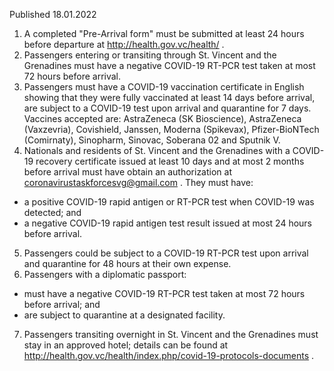 Published 18.01.2022
1. A completed "Pre-Arrival form" must be submitted at least 24 hours before departure at <a href="http://health.gov.vc/health/">http://health.gov.vc/health/</a> .
2. Passengers entering or transiting through St. Vincent and the Grenadines must have a negative COVID-19 RT-PCR test taken at most 72 hours before arrival.
3. Passengers must have a COVID-19 vaccination certificate in English showing that they were fully vaccinated at least 14 days before arrival, are subject to a COVID-19 test upon arrival and quarantine for 7 days. Vaccines accepted are: AstraZeneca (SK Bioscience), AstraZeneca (Vaxzevria), Covishield, Janssen, Moderna (Spikevax), Pfizer-BioNTech (Comirnaty), Sinopharm, Sinovac, Soberana 02 and Sputnik V.
4. Nationals and residents of St. Vincent and the Grenadines with a COVID-19 recovery certificate issued at least 10 days and at most 2 months before arrival must have obtain an authorization at <a href="mailto:coronavirustaskforcesvg@gmail.com">coronavirustaskforcesvg@gmail.com</a> . They must have:
- a positive COVID-19 rapid antigen or RT-PCR test when COVID-19 was detected; and
- a negative COVID-19 rapid antigen test result issued at most 24 hours before arrival.
5. Passengers could be subject to a COVID-19 RT-PCR test upon arrival and quarantine for 48 hours at their own expense.
6. Passengers with a diplomatic passport:
- must have a negative COVID-19 RT-PCR test taken at most 72 hours before arrival; and
- are subject to quarantine at a designated facility.
7. Passengers transiting overnight in St. Vincent and the Grenadines must stay in an approved hotel; details can be found at <a href="http://health.gov.vc/health/index.php/covid-19-protocols-documents">http://health.gov.vc/health/index.php/covid-19-protocols-documents</a> .